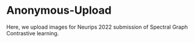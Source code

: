 # Anonymous-Upload
Here, we upload images for Neurips 2022 submission of Spectral Graph Contrastive learning.
